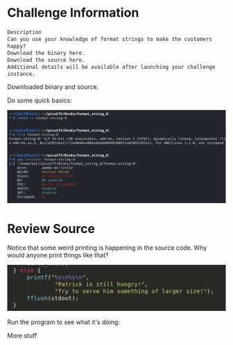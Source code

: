 # Challenge Information

```
Description
Can you use your knowledge of format strings to make the customers happy?
Download the binary here.
Download the source here.
Additional details will be available after launching your challenge instance.
```


Downloaded binary and source.

Do some quick basics:

![](assets/Pasted%20image%2020250711001020.png)

# Review Source
Notice that some weird printing is happening in the source code. Why would anyone print things like that?

![Test](assets/Pasted%20image%2020250711000956.png)


Run the program to see what it's doing:


More stuff